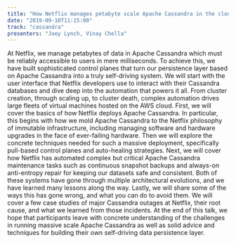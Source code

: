 ```yaml
---
title: "How Netflix manages petabyte scale Apache Cassandra in the cloud"
date: "2019-09-10T11:15:00"
track: "cassandra"
presenters: "Joey Lynch, Vinay Chella"
---
```


At Netflix, we manage petabytes of data in Apache Cassandra which must be reliably accessible to users in mere milliseconds. To achieve this, we have built sophisticated control planes that turn our persistence layer based on Apache Cassandra into a truly self-driving system. We will start with the user interface that Netflix developers use to interact with their Cassandra databases and dive deep into the automation that powers it all. From cluster creation, through scaling up, to cluster death, complex automation drives large fleets of virtual machines hosted on the AWS cloud. First, we will cover the basics of how Netflix deploys Apache Cassandra. In particular, this begins with how we mold Apache Cassandra to the Netflix philosophy of immutable infrastructure, including managing software and hardware upgrades in the face of ever-failing hardware. Then we will explore the concrete techniques needed for such a massive deployment, specifically pull-based control planes and auto-healing strategies. Next, we will cover how Netflix has automated complex but critical Apache Cassandra maintenance tasks such as continuous snapshot backups and always-on anti-entropy repair for keeping our datasets safe and consistent. Both of these systems have gone through multiple architectural evolutions, and we have learned many lessons along the way. Lastly, we will share some of the ways this has gone wrong, and what you can do to avoid them. We will cover a few case studies of major Cassandra outages at Netflix, their root cause, and what we learned from those incidents. At the end of this talk, we hope that participants leave with concrete understanding of the challenges in running massive scale Apache Cassandra as well as solid advice and techniques for building their own self-driving data persistence layer.